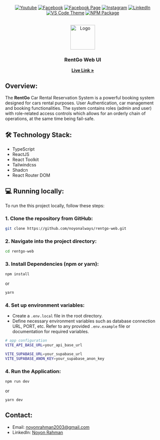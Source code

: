 <div align="center">

[![Youtube][youtube-shield]][youtube-url]
[![Facebook][facebook-shield]][facebook-url]
[![Facebook Page][facebook-shield]][facebook-group-url]
[![Instagram][instagram-shield]][instagram-url]
[![LinkedIn][linkedin-shield]][linkedin-url]
[![VS Code Theme][vscode-shield]][vscode-theme-url]
[![NPM Package][npm-shield]][npm-package-url]

</div>

<br />
<div align="center">
  <a href="https://github.com/noyonalways/rentgo-web">
    <img src="https://i.ibb.co.com/PjBr32F/car.png" alt="Logo" width="80" height="80">
  </a>
  <h3 align="center">RentGo Web UI</h3>
    <p align="center">
    <a href="https://rentgo.noyonrahman.xyz">
      <strong>Live Link »</strong>
    </a>
  </p>
</div>

## Overview:

The **RentGo** Car Rental Reservation System is a powerful booking system designed for cars rental purposes. User Authentication, car management and booking functionalities. The system contains roles (admin and user) with role-related access controls which allows for an orderly chain of operations, at the same time being fail-safe.

## 🛠️ Technology Stack:

- TypeScript
- ReactJS
- React Toolkit
- Tailwindcss
- Shadcn
- React Router DOM

## 💻 Running locally:

To run the this project locally, follow these steps:

### 1. Clone the repository from GitHub:

```sh
git clone https://github.com/noyonalways/rentgo-web.git
```

### 2. Navigate into the project directory:

```sh
cd rentgo-web
```

### 3. Install Dependencies (npm or yarn):

```sh
npm install
```

or

```sh
yarn
```

### 4. Set up environment variables:

- Create a `.env.local` file in the root directory.
- Define necessary environment variables such as database connection URL, PORT, etc. Refer to any provided `.env.example` file or documentation for required variables.

```sh
# app configuration
VITE_API_BASE_URL=your_api_base_url

VITE_SUPABASE_URL=your_supabase_url
VITE_SUPABASE_ANON_KEY=your_supabase_anon_key
```

### 4. Run the Application:

```sh
npm run dev
```

or

```sh
yarn dev
```

## Contact:

- Email: [noyonrahman2003@gmail.com](mailto:noyonrahman2003@gmail.com)
- LinkedIn: [Noyon Rahman](https://linkedin.com/in/noyonalways)

[youtube-shield]: https://img.shields.io/badge/-Youtube-black.svg?style=round-square&logo=youtube&color=555&logoColor=white
[youtube-url]: https://youtube.com/@deskofnoyon
[facebook-shield]: https://img.shields.io/badge/-Facebook-black.svg?style=round-square&logo=facebook&color=555&logoColor=white
[facebook-url]: https://facebook.com/noyonalways
[facebook-group-url]: https://facebook.com/webbronoyon
[instagram-shield]: https://img.shields.io/badge/-Instagram-black.svg?style=round-square&logo=instagram&color=555&logoColor=white
[instagram-url]: https://instagram.com/noyonalways
[linkedin-shield]: https://img.shields.io/badge/-LinkedIn-black.svg?style=round-square&logo=linkedin&colorB=555
[linkedin-url]: https://linkedin.com/in/noyonalways
[vscode-shield]: https://img.shields.io/badge/-VS%20Code%20Theme-black.svg?style=round-square&logo=visualstudiocode&colorB=555
[vscode-theme-url]: https://marketplace.visualstudio.com/items?itemName=noyonalways.codevibe-themes
[npm-shield]: https://img.shields.io/badge/-Package-black.svg?style=round-square&logo=npm&color=555&logoColor=white
[npm-package-url]: https://www.npmjs.com/package/the-magic-readme
[postman-shield]: https://img.shields.io/badge/-Postman_API_DOC-black.svg?style=round-square&logo=postman&color=555
[postman-api-doc-url]: https://documenter.getpostman.com/view/20724567/2sA3XV8esS
[overview-video-shield]: https://img.shields.io/badge/-Overview_Video-black.svg?style=round-square&logo=youtube&color=555&logoColor=c4302b
[overview-video-url]: https://youtu.be/J4QolLkmus4
